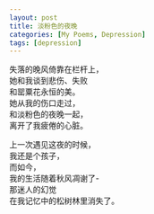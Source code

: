 ```yaml
---
layout: post
title: 淡粉色的夜晚
categories: [My Poems, Depression]
tags: [depression]
---
```


失落的晚风倚靠在栏杆上，  
她和我谈到悲伤、失败  
和罂粟花永恒的美。  
她从我的伤口走过，  
和淡粉色的夜晚一起，  
离开了我疲倦的心脏。  

上一次遇见这夜的时候，  
我还是个孩子，  
而如今，  
我的生活随着秋风凋谢了-  
那迷人的幻觉  
在我记忆中的松树林里消失了。  
